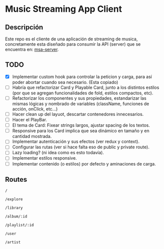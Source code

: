 # Music Streaming App Client

## Descripción

Este repo es el cliente de una aplicación de streaming de musica, concretamente esta diseñado para consumir la API (server) que se encuentra en: [msa-server](https://github.com/JiunMHsu/msa-server).

## TODO

- [x] Implementar custom hook para controlar la peticion y carga, para así poder abortar cuando sea necesario. (Esta copiado)
- [ ] Habría que refactorizar Card y Playable Card, junto a los distintos estilos (por que se agregan funcionalidades de fold, estilos compactos, etc).
- [ ] Refactorizar los componentes y sus propiedades, estandarizar las mismas lógicas y nombrado de variables (className, funciones de acción, onClick, etc...)
- [ ] Hacer clean up del layuot, descartar contenedores innecesarios.
- [ ] Hacer el PlayBar.
- [ ] El tema de Card: Fixear strings largos, ajustar spacing de los textos.
- [ ] Responsive para los Card implica que sea dinámico en tamaño y en cantidad mostrada.
- [ ] Implementar autenticación y sus efectos (ver redux y context).
- [ ] Configurar las rutas (ver si hace falta eso de public y private route).
- [ ] Lazy loading? (ni idea como es esto todavía).
- [ ] Implementar estilos responsive.
- [ ] Implementar contenido (o estilos) por defecto y aminaciones de carga.

## Routes

`/`

`/explore`

`/library`

`/album/:id`

`/playlist/:id`

`/user`

`/artist`
